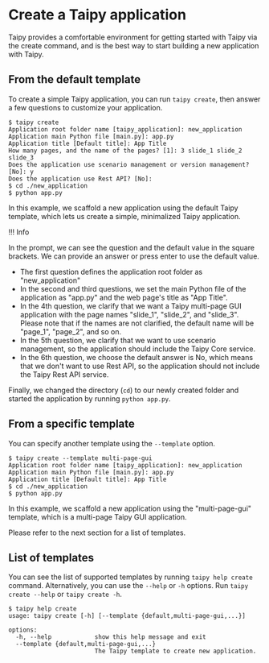 # Create a Taipy application

Taipy provides a comfortable environment for getting started with Taipy via the create command,
and is the best way to start building a new application with Taipy.

## From the default template

To create a simple Taipy application, you can run `taipy create`, then answer a few questions to
customize your application.
```console
$ taipy create
Application root folder name [taipy_application]: new_application
Application main Python file [main.py]: app.py
Application title [Default title]: App Title
How many pages, and the name of the pages? [1]: 3 slide_1 slide_2 slide_3
Does the application use scenario management or version management? [No]: y
Does the application use Rest API? [No]:
$ cd ./new_application
$ python app.py
```
In this example, we scaffold a new application using the default Taipy template, which lets us create a simple,
minimalized Taipy application.


!!! Info

  In the prompt, we can see the question and the default value in the square brackets.
  We can provide an answer or press enter to use the default value.


- The first question defines the application root folder as "new_application"
- In the second and third questions, we set the main Python file of the application as "app.py" and the web page's title as "App Title".
- In the 4th question, we clarify that we want a Taipy multi-page GUI application with the page names "slide_1", "slide_2", and "slide_3". Please note that if the names are not clarified, the default name will be "page_1", "page_2", and so on.
- In the 5th question, we clarify that we want to use scenario management, so the application should include the Taipy Core service.
- In the 6th question, we choose the default answer is No, which means that we don't want to use Rest API, so the application should not include the Taipy Rest API service.

Finally, we changed the directory (`cd`) to our newly created folder and started the application by running `python app.py`.

## From a specific template

You can specify another template using the `--template` option.

```console
$ taipy create --template multi-page-gui
Application root folder name [taipy_application]: new_application
Application main Python file [main.py]: app.py
Application title [Default title]: App Title
$ cd ./new_application
$ python app.py
```

In this example, we scaffold a new application using the "multi-page-gui" template, which is a
multi-page Taipy GUI application.

Please refer to the next section for a list of templates.

## List of templates

You can see the list of supported templates by running `taipy help create` command. Alternatively, you can
use the `--help` or `-h` options. Run `taipy create --help` or `taipy create -h`.

```console
$ taipy help create
usage: taipy create [-h] [--template {default,multi-page-gui,...}]

options:
  -h, --help            show this help message and exit
  --template {default,multi-page-gui,...}
                        The Taipy template to create new application.
```

